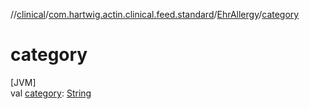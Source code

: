 //[clinical](../../../index.md)/[com.hartwig.actin.clinical.feed.standard](../index.md)/[EhrAllergy](index.md)/[category](category.md)

# category

[JVM]\
val [category](category.md): [String](https://kotlinlang.org/api/latest/jvm/stdlib/kotlin/-string/index.html)
